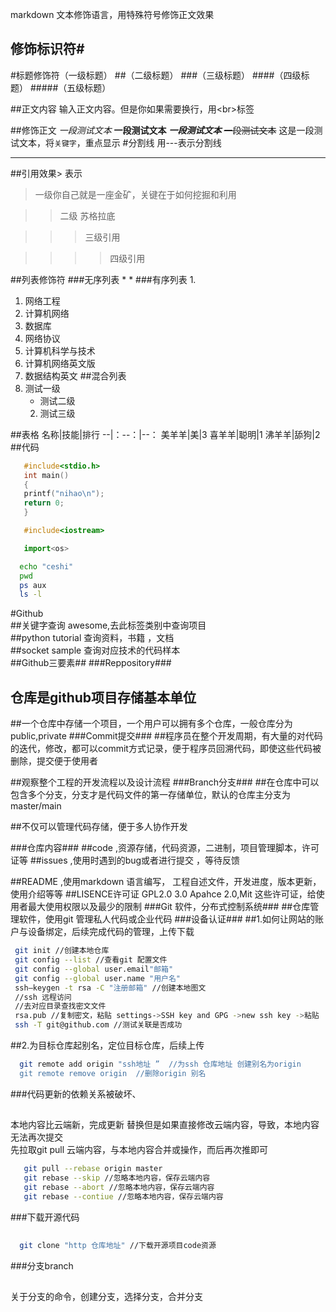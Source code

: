 markdown 文本修饰语言，用特殊符号修饰正文效果<br>

## 修饰标识符\#

#标题修饰符（一级标题）
##（二级标题）
###（三级标题）
####（四级标题）
#####（五级标题）

##正文内容
  输入正文内容。但是你如果需要换行，用\<br\>标签

##修饰正文
  *一段测试文本*
  **一段测试文本**
  ***一段测试文本***
  ~~一段测试文本~~
  这是一段测试文本，将`关键字`，重点显示
#分割线
用\-\-\-表示分割线

---

##引用效果\> 表示
> 一级你自己就是一座金矿，关键在于如何挖掘和利用

>> 二级 苏格拉底

>>> 三级引用

>>>>四级引用

##列表修饰符
###无序列表 \*
*
###有序列表 1.
1. 网络工程
  1. 计算机网络
  2. 数据库
  3. 网络协议
2. 计算机科学与技术
  1. 计算机网络英文版
  2. 数据结构英文
##混合列表
1. 测试一级
   * 测试二级
   2. 测试三级



##表格
  名称|技能|排行
  --|：--：|--：
  美羊羊|美|3
  喜羊羊|聪明|1
  沸羊羊|舔狗|2
##代码
```c
   #include<stdio.h>
   int main()
   {
   printf("nihao\n");
   return 0;
   }
```
```cpp
   #include<iostream>
```
```python
   import<os>
```
```bash
  echo "ceshi" 
  pwd
  ps aux 
  ls -l
```
#Github<br>
##关键字查询 awesome,去此标签类别中查询项目<br>
##python tutorial 查询资料，书籍 ，文档<br>
##socket sample 查询对应技术的代码样本<br>
##Github三要素##
###Reppository###
## 仓库是github项目存储基本单位
##一个仓库中存储一个项目，一个用户可以拥有多个仓库，一般仓库分为public,private
###Commit提交###
##程序员在整个开发周期，有大量的对代码的迭代，修改，都可以commit方式记录，便于程序员回溯代码，即使这些代码被删除，提交便于使用者

##观察整个工程的开发流程以及设计流程
###Branch分支###
##在仓库中可以包含多个分支，分支才是代码文件的第一存储单位，默认的仓库主分支为master/main

##不仅可以管理代码存储，便于多人协作开发

###仓库内容###
##code ,资源存储，代码资源，二进制，项目管理脚本，许可证等
##issues ,使用时遇到的bug或者进行提交 ，等待反馈

##README ,使用markdown 语言编写， 工程自述文件，开发进度，版本更新，使用介绍等等
##LISENCE许可证   GPL2.0 3.0 Apahce 2.0,Mit   这些许可证，给使用者最大使用权限以及最少的限制
###Git 软件，分布式控制系统###
##仓库管理软件，使用git 管理私人代码或企业代码
###设备认证###
##1.如何让网站的账户与设备绑定，后续完成代码的管理，上传下载
```bash
 git init //创建本地仓库
 git config --list //查看git 配置文件
 git config --global user.email"邮箱"
 git config --global user.name "用户名"
 ssh—keygen -t rsa -C "注册邮箱" //创建本地图文
 //ssh 远程访问
 //去对应目录查找密文文件
 rsa.pub //复制密文，粘贴 settings->SSH key and GPG ->new ssh key ->粘贴
 ssh -T git@github.com //测试关联是否成功
```

##2.为目标仓库起别名，定位目标仓库，后续上传<br>
```bash
  git remote add origin "ssh地址 ”  //为ssh 仓库地址 创建别名为origin
  git remote remove origin  //删除origin 别名
```
###代码更新的依赖关系被破坏、
##
本地内容比云端新，完成更新 替换但是如果直接修改云端内容，导致，本地内容无法再次提交 <br>
先拉取git pull 云端内容，与本地内容合并或操作，而后再次推即可
```bash
   git pull --rebase origin master
   git rebase --skip //忽略本地内容，保存云端内容
   git rebase --abort //忽略本地内容，保存云端内容 
   git rebase --contiue //忽略本地内容，保存云端内容
```
###下载开源代码
##
```bash
  git clone "http 仓库地址" //下载开源项目code资源
```
###分支branch
##
关于分支的命令，创建分支，选择分支，合并分支 
